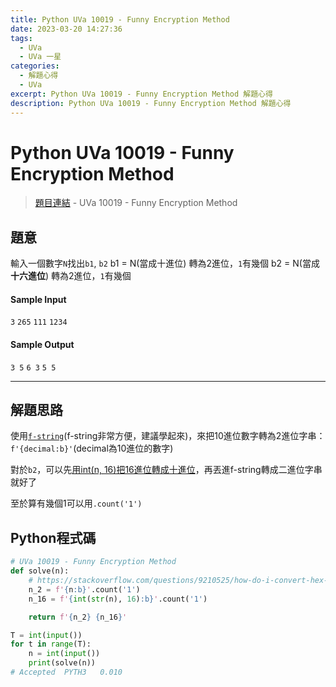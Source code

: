 ```yaml
---
title: Python UVa 10019 - Funny Encryption Method
date: 2023-03-20 14:27:36
tags:
  - UVa
  - UVa 一星
categories:
  - 解題心得
  - UVa
excerpt: Python UVa 10019 - Funny Encryption Method 解題心得
description: Python UVa 10019 - Funny Encryption Method 解題心得
---
```

# Python UVa 10019 - Funny Encryption Method

>[題目連結](https://onlinejudge.org/index.php?option=com_onlinejudge&Itemid=8&category=24&page=show_problem&problem=960) - UVa 10019 - Funny Encryption Method



## 題意
輸入一個數字`N`找出`b1`, `b2`
b1 = N(當成十進位) 轉為2進位，`1`有幾個
b2 = N(當成**十六進位**) 轉為2進位，`1`有幾個

#### Sample Input 
`3`
`265`
`111`
`1234`

#### Sample Output 
`3 5`
`6 3`
`5 5`

---
## 解題思路
使用[`f-string`](https://docs.python.org/zh-tw/3/tutorial/inputoutput.html)(f-string非常方便，建議學起來)，來把10進位數字轉為2進位字串：`f'{decimal:b}'`(decimal為10進位的數字)

對於`b2`，可以先[用int(n, 16)把16進位轉成十進位](https://stackoverflow.com/questions/9210525/how-do-i-convert-hex-to-decimal-in-python)，再丟進f-string轉成二進位字串就好了

至於算有幾個1可以用`.count('1')`

## Python程式碼
```python
# UVa 10019 - Funny Encryption Method
def solve(n):
    # https://stackoverflow.com/questions/9210525/how-do-i-convert-hex-to-decimal-in-python
    n_2 = f'{n:b}'.count('1')
    n_16 = f'{int(str(n), 16):b}'.count('1')

    return f'{n_2} {n_16}'

T = int(input())
for t in range(T):
    n = int(input())
    print(solve(n))
# Accepted	PYTH3	0.010
```